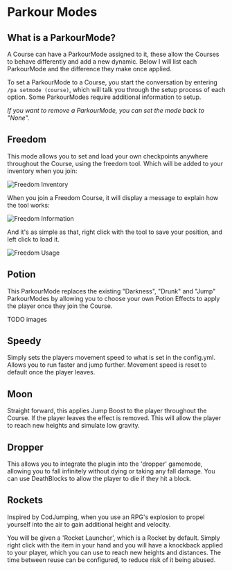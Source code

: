 Parkour Modes
======

## What is a ParkourMode?

A Course can have a ParkourMode assigned to it, these allow the Courses to behave differently and add a new dynamic. Below I will list each ParkourMode and the difference they make once applied.

To set a ParkourMode to a Course, you start the conversation by entering `/pa setmode (course)`, which will talk you through the setup process of each option. Some ParkourModes require additional information to setup.

_If you want to remove a ParkourMode, you can set the mode back to "None"._

## Freedom

This mode allows you to set and load your own checkpoints anywhere throughout the Course, using the freedom tool. Which will be added to your inventory when you join:

![Freedom Inventory](https://i.imgur.com/1GmoO1k.png "Freedom Inventory")

When you join a Freedom Course, it will display a message to explain how the tool works:

![Freedom Information](https://i.imgur.com/JObldpv.png "Freedom Information")

And it's as simple as that, right click with the tool to save your position, and left click to load it.

![Freedom Usage](https://i.imgur.com/TZ4p8UM.png "Freedom Usage")

## Potion

This ParkourMode replaces the existing "Darkness", "Drunk" and "Jump" ParkourModes by allowing you to choose your own Potion Effects to apply the player once they join the Course.

TODO images

## Speedy

Simply sets the players movement speed to what is set in the config.yml. Allows you to run faster and jump further. Movement speed is reset to default once the player leaves.

## Moon

Straight forward, this applies Jump Boost to the player throughout the Course. If the player leaves the effect is removed. This will allow the player to reach new heights and simulate low gravity.

## Dropper

This allows you to integrate the plugin into the 'dropper' gamemode, allowing you to fall infinitely without dying or taking any fall damage. You can use DeathBlocks to allow the player to die if they hit a block.

## Rockets

Inspired by CodJumping, when you use an RPG's explosion to propel yourself into the air to gain additional height and velocity.

You will be given a 'Rocket Launcher', which is a Rocket by default. Simply right click with the item in your hand and you will have a knockback applied to your player, which you can use to reach new heights and distances. The time between reuse can be configured, to reduce risk of it being abused.




